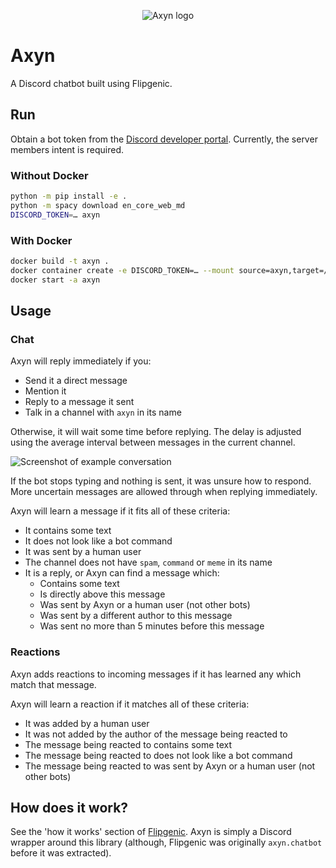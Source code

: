 <p align="center">
  <img
    src="images/axyn.png"
    alt="Axyn logo"
  />
</p>

# Axyn

A Discord chatbot built using Flipgenic.

## Run

Obtain a bot token from the
[Discord developer portal](https://discord.com/developers/applications).
Currently, the server members intent is required.

### Without Docker

```sh
python -m pip install -e .
python -m spacy download en_core_web_md
DISCORD_TOKEN=… axyn
```

### With Docker

```sh
docker build -t axyn .
docker container create -e DISCORD_TOKEN=… --mount source=axyn,target=/axyn --name axyn axyn
docker start -a axyn
```

## Usage

### Chat

Axyn will reply immediately if you:

- Send it a direct message
- Mention it
- Reply to a message it sent
- Talk in a channel with `axyn` in its name

Otherwise, it will wait some time before replying. The delay is adjusted using
the average interval between messages in the current channel.

![Screenshot of example conversation](images/Screenshot_20200426_124703.png)

If the bot stops typing and nothing is sent, it was unsure how to respond.
More uncertain messages are allowed through when replying immediately.

Axyn will learn a message if it fits all of these criteria:

- It contains some text
- It does not look like a bot command
- It was sent by a human user
- The channel does not have `spam`, `command` or `meme` in its name
- It is a reply, or Axyn can find a message which:
  - Contains some text
  - Is directly above this message
  - Was sent by Axyn or a human user (not other bots)
  - Was sent by a different author to this message
  - Was sent no more than 5 minutes before this message

### Reactions

Axyn adds reactions to incoming messages if it has learned any which match that
message.

Axyn will learn a reaction if it matches all of these criteria:

- It was added by a human user
- It was not added by the author of the message being reacted to
- The message being reacted to contains some text
- The message being reacted to does not look like a bot command
- The message being reacted to was sent by Axyn or a human user (not other bots)

## How does it work?

See the 'how it works' section of [Flipgenic](https://github.com/danth/flipgenic/blob/master/README.md#how-does-it-work).
Axyn is simply a Discord wrapper around this library (although, Flipgenic was
originally `axyn.chatbot` before it was extracted).
